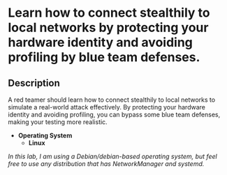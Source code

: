 # Learn how to connect stealthily to local networks by protecting your hardware identity and avoiding profiling by blue team defenses.

## Description
A red teamer should learn how to connect stealthily to local networks to simulate a real-world attack effectively. By protecting your hardware identity and avoiding profiling, you can bypass some blue team defenses, making your testing more realistic.

- **Operating System**
  - **Linux**
    
*In this lab, I am using a Debian/debian-based operating system, but feel free to use any distribution that has NetworkManager and systemd.*
